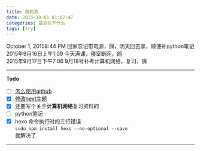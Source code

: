 ```yaml
---
title: 鸽的表
date: 2015-10-01 01:07:47
categories: 最近在干什么
tags: [try]
---
```

October 1, 20158:44 PM 回家忘记带电源，鸽，明天回去拿，顺便补python笔记
2015年9月16日上午1:09 今天满课，寝室断网，鸽  
2015年9月17日下午7:06 9月18号补考计算机网络，复习，鸽  

<!--more-->
***  

**Todo**  
-[ ] [怎么使用github](//gaoryrt.github.io/2015/09/14/怎么使用github/)  
-[x] [修改next主题](//gaoryrt.github.io/2015/09/10/theme-my-theme/)  
-[x] 还要写个关于**计算机网络**复习资料的    
-[ ] python笔记  
-[x] hexo 命令执行时的三行错误  
`sudo npm install hexo --no-optional --save`  
就解决了 
***  










